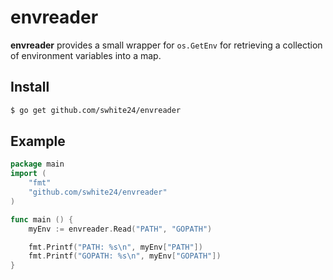 # envreader

**envreader** provides a small wrapper for `os.GetEnv` for retrieving a collection of environment variables into a map.

## Install
```bash
$ go get github.com/swhite24/envreader
```

## Example

```go
package main
import (
	"fmt"
	"github.com/swhite24/envreader"
)

func main () {
	myEnv := envreader.Read("PATH", "GOPATH")

	fmt.Printf("PATH: %s\n", myEnv["PATH"])
	fmt.Printf("GOPATH: %s\n", myEnv["GOPATH"])
}
```